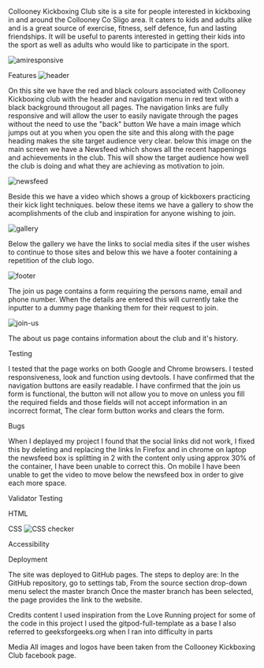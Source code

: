 Collooney Kickboxing Club site is a site for people interested in kickboxing in and around the Collooney Co Sligo area. It caters to kids and adults alike and is a great source of exercise, fitness, self defence, fun and lasting friendships. It will be useful to parents interested in getting their kids into the sport as well as adults who would like to participate in the sport.


![amiresponsive](https://user-images.githubusercontent.com/118110016/210281346-4525afb1-971d-4f68-b60d-a548919ef313.png)


Features
![header](https://user-images.githubusercontent.com/118110016/210280704-7cecaebf-b07d-46d7-8888-0b6d673e9e6a.png)



On this site we have the red and black colours associated with Collooney Kickboxing club with the header and navigation menu in red text with a black background througout all pages.
The navigation links are fully responsive and will allow the user to easily navigate through the pages without the need to use the "back" button
We have a main image which jumps out at you when you open the site and this along with the page heading makes the site target audience very clear.
below this image on the main screen we have a Newsfeed which shows all the recent happenings and achievements in the club. This will show the target audience how well the club is doing and what they are achieving as motivation to join.

![newsfeed](https://user-images.githubusercontent.com/118110016/210281051-a4156080-7154-4151-9f7d-5db672b070ea.png)

Beside this we have a video which shows a group of kickboxers practicing their kick light techniques.
below these items we have a gallery to show the acomplishments of the club and inspiration for anyone wishing to join.

![gallery](https://user-images.githubusercontent.com/118110016/210281105-2a675220-db2d-4b8e-8b3a-9259ff59d563.png)

Below the gallery we have the links to social media sites if the user wishes to continue to those sites
and below this we have a footer containing a repetition of the club logo.

![footer](https://user-images.githubusercontent.com/118110016/210281139-9f63d67a-fc04-4571-b860-d54816ab8e57.png)


The join us page contains a form requiring the persons name, email and phone number. When the details are entered this will currently take the inputter to a dummy page thanking them for their request to join.

![join-us](https://user-images.githubusercontent.com/118110016/210281175-12edf842-1d4e-4873-8e75-d62eed83504b.png)


The about us page contains information about the club and it's history.


Testing

I tested that the page works on both Google and Chrome browsers.
I tested responsiveness, look and function using devtools.
I have confirmed that the navigation buttons are easily readable.
I have confirmed that the join us form is functional, the button will not allow you to move on unless you fill the required fields and those fields will not accept information in an incorrect format, The clear form button works and clears the form.


Bugs

When I deplayed my project I found that the social links did not work, I fixed this by deleting and replacing the links
In Firefox and in chrome on laptop the newsfeed box is splitting in 2 with the content only using approx 30% of the container, I have been unable to correct this.
On mobile I have been unable to get the video to move below the newsfeed box in order to give each more space. 

Validator Testing

HTML


CSS
![CSS checker](https://user-images.githubusercontent.com/118110016/210282405-3fa9b34c-ad3f-425e-8c05-66855b26bf29.png)

Accessibility


Deployment

The site was deployed to GitHub pages. The steps to deploy are:
In the GitHub repository, go to settings tab, 
From the source section drop-down menu select the master branch
Once the master branch has been selected, the page provides the link to the website.

Credits
content
I used inspiration from the Love Running project for some of the code in this project
I used the gitpod-full-template as a base
I also referred to geeksforgeeks.org when I ran into difficulty in parts

Media
All images and logos have been taken from the Collooney Kickboxing Club facebook page.






